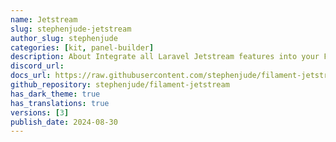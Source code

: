 ```yaml
---
name: Jetstream
slug: stephenjude-jetstream
author_slug: stephenjude
categories: [kit, panel-builder]
description: About Integrate all Laravel Jetstream features into your Filament application.
discord_url: 
docs_url: https://raw.githubusercontent.com/stephenjude/filament-jetstream/main/README.md
github_repository: stephenjude/filament-jetstream
has_dark_theme: true
has_translations: true
versions: [3]
publish_date: 2024-08-30
---
```

